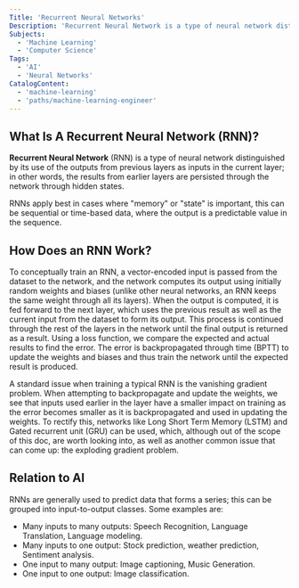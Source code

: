 ```yaml
---
Title: 'Recurrent Neural Networks'
Description: 'Recurrent Neural Network is a type of neural network distinguished by its use of the outputs from previous layers as inputs in the current layer'
Subjects:
  - 'Machine Learning'
  - 'Computer Science'
Tags:
  - 'AI'
  - 'Neural Networks'
CatalogContent:
  - 'machine-learning'
  - 'paths/machine-learning-engineer'
---
```


## What Is A Recurrent Neural Network (RNN)?

**Recurrent Neural Network** (RNN) is a type of neural network distinguished by its use of the outputs from previous layers as inputs in the current layer; in other words, the results from earlier layers are persisted through the network through hidden states.

RNNs apply best in cases where "memory" or "state" is important, this can be sequential or time-based data, where the output is a predictable value in the sequence.

## How Does an RNN Work?

To conceptually train an RNN, a vector-encoded input is passed from the dataset to the network, and the network computes its output using initially random weights and biases (unlike other neural networks, an RNN keeps the same weight through all its layers).
When the output is computed, it is fed forward to the next layer, which uses the previous result as well as the current input from the dataset to form its output. This process is continued through the rest of the layers in the network until the final output is returned as a result.
Using a loss function, we compare the expected and actual results to find the error. The error is backpropagated through time (BPTT) to update the weights and biases and thus train the network until the expected result is produced.

A standard issue when training a typical RNN is the vanishing gradient problem. When attempting to backpropagate and update the weights, we see that inputs used earlier in the layer have a smaller impact on training as the error becomes smaller as it is backpropagated and used in updating the weights. To rectify this, networks like Long Short Term Memory (LSTM) and Gated recurrent unit (GRU) can be used, which, although out of the scope of this doc, are worth looking into, as well as another common issue that can come up: the exploding gradient problem.

## Relation to AI

RNNs are generally used to predict data that forms a series; this can be grouped into input-to-output classes. Some examples are:
- Many inputs to many outputs: Speech Recognition, Language Translation, Language modeling.
- Many inputs to one output: Stock prediction, weather prediction, Sentiment analysis.
- One input to many output: Image captioning, Music Generation.
- One input to one output: Image classification.
